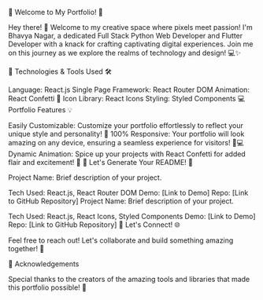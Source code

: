 🌟 Welcome to My Portfolio! 🚀

Hey there! 👋 Welcome to my creative space where pixels meet passion! I'm Bhavya Nagar, a dedicated Full Stack Python Web Developer and Flutter Developer with a knack for crafting captivating digital experiences. Join me on this journey as we explore the realms of technology and design! 💻✨

🔧 Technologies & Tools Used 🛠️

Language: React.js
Single Page Framework: React Router DOM
Animation: React Confetti 🎉
Icon Library: React Icons
Styling: Styled Components
💻 Portfolio Features 💡

Easily Customizable: Customize your portfolio effortlessly to reflect your unique style and personality! 🎨
100% Responsive: Your portfolio will look amazing on any device, ensuring a seamless experience for visitors! 📱💻
Dynamic Animation: Spice up your projects with React Confetti for added flair and excitement! 🎉
🎉 Let's Generate Your README! 📄

Project Name: Brief description of your project.

Tech Used: React.js, React Router DOM
Demo: [Link to Demo]
Repo: [Link to GitHub Repository]
Project Name: Brief description of your project.

Tech Used: React.js, React Icons, Styled Components
Demo: [Link to Demo]
Repo: [Link to GitHub Repository]
🌈 Let's Connect! 🌐

Feel free to reach out! Let's collaborate and build something amazing together! 🚀

🙏 Acknowledgements

Special thanks to the creators of the amazing tools and libraries that made this portfolio possible! 🌟


